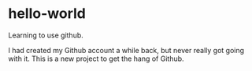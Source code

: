 # hello-world
Learning to use github.

I had created my Github account a while back, but never really got going with it.
This is a new project to get the hang of Github.
